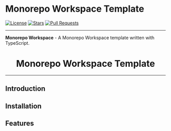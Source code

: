 # Monorepo Workspace Template

[![License](https://img.shields.io/badge/license-MIT-blue)](https://opensource.org/licenses/MIT)
[![Stars](https://img.shields.io/github/stars/KevinNovak/Discord-Bot-TypeScript-Template.svg)](https://github.com/KevinNovak/Discord-Bot-TypeScript-Template/stargazers)
[![Pull Requests](https://img.shields.io/badge/Pull%20Requests-Welcome!-brightgreen)](https://github.com/KevinNovak/Discord-Bot-TypeScript-Template/pulls)

-------------------------------------------------------

**Monorepo Workspace** - A Monorepo Workspace template written with TypeScript.

<h1 style="text-align:center;">Monorepo Workspace Template</h1>

-------------------------------------------------------

## Introduction



## Installation



## Features
